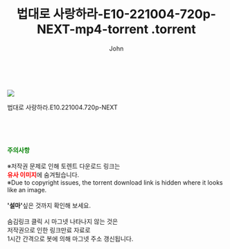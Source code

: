 ﻿---
layout: post
title:  "                   법대로 사랑하라-E10-221004-720p-NEXT-mp4-torrent                .torrent"
author: John
categories: [ 드라마 ]
tags: [  ]
image: https://torrentrj57.com/uploadfile/full/c014661db24348fddcfa9d483e9dba83dc1d5699.jpg 
description: "                   법대로 사랑하라-E10-221004-720p-NEXT-mp4-torrent                 torrent 정보 공유"
toc: true
toc_sticky: true
---

<br>
<p><img src="https://torrentrj57.com/uploadfile/full/c014661db24348fddcfa9d483e9dba83dc1d5699.jpg"/></p>
 법대로 사랑하라.E10.221004.720p-NEXT  
    
<br><br><br>
<p data-ke-size="size16"><b><span style="color: green;">주의사항</span></b><br /><br />※저작권 문제로 인해 토렌트 다운로드 링크는<br /><b><span style="color: red;">유사 이미지</span></b>에 숨겨뒀습니다.<br />※Due to copyright issues, the torrent download link is hidden where it looks like an image.<br /><br /><b>'설마'</b>싶은 것까지 확인해 보세요.<br /><br />숨김링크 클릭 시 마그넷 나타나지 않는 것은<br />저작권으로 인한 링크만료 자료로<br />1시간 간격으로 봇에 의해 마그넷 주소 갱신됩니다.</p>
